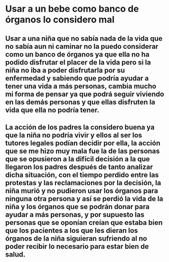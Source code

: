 # Usar a un bebe como banco de órganos lo considero mal
## Usar a una niña que no sabía nada de la vida que no sabía aun ni caminar no la puedo considerar como un banco de órganos ya que ella no ha podido disfrutar el placer de la vida pero si la niña no iba a poder disfrutarla por su enfermedad y sabiendo que podría ayudar a tener una vida a más personas, cambia mucho mi forma de pensar ya que podrá seguir viviendo en las demás personas y que ellas disfruten la vida que ella no podría tener.
## La acción de los padres la considero buena ya que la niña no podría vivir y ellos al ser los tutores legales podían decidir por ella, la acción que se me hizo muy mala fue la de las personas que se opusieron a la difícil decisión a la que llegaron los padres después de tanto analizar dicha situación, con el tiempo perdido entre las protestas y las reclamaciones por la decisión, la niña murió y no pudieron usar los órganos para ninguna otra persona y así se perdió la vida de la niña y los órganos que se podrán donar para ayudar a más personas, y por supuesto las personas que se oponían creían que estaba bien que los pacientes a los que les dieran los órganos de la niña siguieran sufriendo al no poder recibir lo necesario para estar bien de salud.

